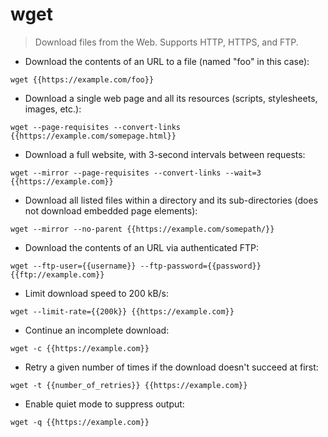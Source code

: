 # wget

> Download files from the Web.
> Supports HTTP, HTTPS, and FTP.

- Download the contents of an URL to a file (named "foo" in this case):

`wget {{https://example.com/foo}}`

- Download a single web page and all its resources (scripts, stylesheets, images, etc.):

`wget --page-requisites --convert-links {{https://example.com/somepage.html}}`

- Download a full website, with 3-second intervals between requests:

`wget --mirror --page-requisites --convert-links --wait=3 {{https://example.com}}`

- Download all listed files within a directory and its sub-directories (does not download embedded page elements):

`wget --mirror --no-parent {{https://example.com/somepath/}}`

- Download the contents of an URL via authenticated FTP:

`wget --ftp-user={{username}} --ftp-password={{password}} {{ftp://example.com}}`

- Limit download speed to 200 kB/s:

`wget --limit-rate={{200k}} {{https://example.com}}`

- Continue an incomplete download:

`wget -c {{https://example.com}}`

- Retry a given number of times if the download doesn't succeed at first:

`wget -t {{number_of_retries}} {{https://example.com}}`

- Enable quiet mode to suppress output:

`wget -q {{https://example.com}}`
